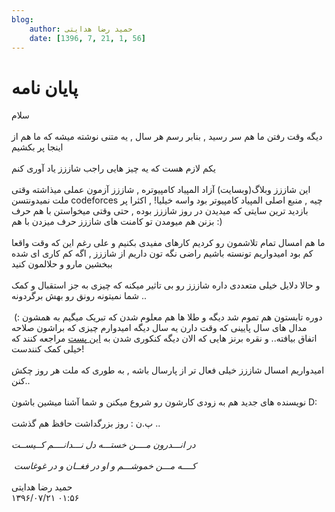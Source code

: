 ```yaml
---
blog:
    author: حمید رضا هدایتی
    date: [1396, 7, 21, 1, 56]
---
```

# پایان نامه

<div class="cnt">
سلام <br/><br/>دیگه وقت رفتن ما هم سر رسید , بنابر رسم هر سال , یه متنی نوشته میشه که ما هم از اینجا پر بکشیم <br/><br/>یکم لازم هست که یه چیز هایی راجب شاززز یاد آوری کنم<br/><br/>این شاززز وبلاگ(وبسایت) آزاد المپیاد کامپیوتره , شاززز آزمون عملی میذاشته وقتی ملت نمیدونتسن codeforces چیه , منبع اصلی المپیاد کامپیوتر بود واسه خیلیا! , اکثرا پر بازدید ترین سایتی که میدیدن در روز شاززز بوده , حتی وقتی میخواستن با هم حرف بزنن هم میومدن تو کامنت های شاززز حرف میزدن با هم :)<br/><br/>ما هم امسال تمام تلاشمون رو کردیم کارهای مفیدی بکنیم و علی رغم این که وقت واقعا کم بود امیدواریم تونسته باشیم راضی نگه تون داریم از شاززز , اگه کم کاری ای شده ببخشین مارو و حلالمون کنید <br/><br/>و حالا دلایل خیلی متعددی داره شاززز رو بی تاثیر میکنه که چیزی به جز استقبال و کمک شما نمیتونه رونق رو بهش برگردونه ..<br/><br/>دوره تابستون هم تموم شد دیگه و طلا ها هم معلوم شدن که تبریک میگیم به همشون :)‌  مدال های سال پایینی که وقت دارن یه سال دیگه امیدوارم چیزی که براشون صلاحه اتفاق بیافته.. و نقره برنز هایی که الان دیگه کنکوری شدن به <a href="http://shaazzz.ir/1395/04/23/urlkemohemnis">این پست</a> مراجعه کنند که خیلی کمک کنندست!<br/><br/>امیدواریم امسال شاززز خیلی فعال تر از پارسال باشه , به طوری که ملت هر روز چکش کنن..<br/><br/>نویسنده های جدید هم به زودی کارشون رو شروع میکنن و شما آشنا میشین باشون D:<br/><br/>پ.ن : روز بزرگداشت حافظ هم گذشت .. <br/><i><br/>در انـــدرون مــــن خستـــه دل نـــدانــــم کــیســت<br/><br/> کــــه مـــن خموشـــم و او در فغــان و در غوغاست<br/></i><br/>
</div>

<div class="blog-info">
    <div class="blog-author">حمید رضا هدایتی</div>
    <div class="blog-date">۱۳۹۶/۰۷/۲۱ ۰۱:۵۶</div>
</div>

